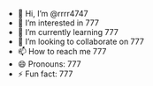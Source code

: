 - 👋 Hi, I’m @rrrr4747
- 👀 I’m interested in 777
- 🌱 I’m currently learning 777
- 💞️ I’m looking to collaborate on 777
- 📫 How to reach me 777
- 😄 Pronouns: 777
- ⚡ Fun fact: 777

<!---
rrrr4747/rrrr4747 is a ✨ special ✨ repository because its `README.md` (this file) appears on your GitHub profile.
You can click the Preview link to take a look at your changes.
--->
